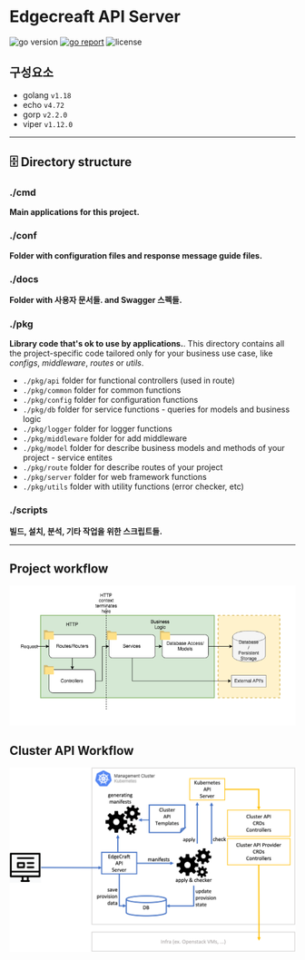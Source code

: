 # Edgecreaft API Server

<img src="https://img.shields.io/badge/Go-1.18+-00ADD8?style=for-the-badge&logo=go" alt="go version" />&nbsp;<a href="https://goreportcard.com/report/github.com/create-go-app/fiber-go-template" target="_blank"><img src="https://img.shields.io/badge/Go_report-A+-success?style=for-the-badge&logo=none" alt="go report" /></a>&nbsp;<img src="https://img.shields.io/badge/license-Apache_2.0-red?style=for-the-badge&logo=none" alt="license" />

## 구성요소
- golang `v1.18`
- echo `v4.72`
- gorp `v2.2.0`
- viper `v1.12.0`


-----
## 🗄 Directory structure
### ./cmd
**Main applications for this project.**

### ./conf
**Folder with configuration files and response message guide files.**

### ./docs
**Folder with 사용자 문서들. and Swagger 스펙들.**

### ./pkg
**Library code that's ok to use by applications.**. This directory contains all the project-specific code tailored only for your business use case, like _configs_, _middleware_, _routes_ or _utils_.
- `./pkg/api` folder for functional controllers (used in route)
- `./pkg/common` folder for common functions
- `./pkg/config` folder for configuration functions
- `./pkg/db` folder for service functions - queries for models and business logic
- `./pkg/logger` folder for logger functions
- `./pkg/middleware` folder for add middleware
- `./pkg/model` folder for describe business models and methods of your project - service entites
- `./pkg/route` folder for describe routes of your project
- `./pkg/server` folder for web framework functions
- `./pkg/utils` folder with utility functions (error checker, etc)

### ./scripts
**빌드, 설치, 분석, 기타 작업을 위한 스크립트들.**

-----
## Project workflow  
![Project Structure](./docs/images/Project-Structure.png)

## Cluster API Workflow

![Cluster API Workflow](./docs/images/edgecraft-capi-flow.png)







